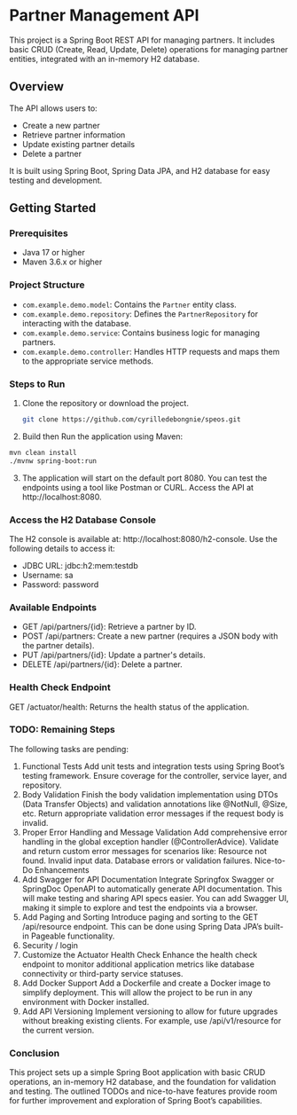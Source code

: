 # Partner Management API

This project is a Spring Boot REST API for managing partners. It includes basic CRUD (Create, Read, Update, Delete) operations for managing partner entities, integrated with an in-memory H2 database.

## Overview

The API allows users to:
- Create a new partner
- Retrieve partner information
- Update existing partner details
- Delete a partner

It is built using Spring Boot, Spring Data JPA, and H2 database for easy testing and development.

## Getting Started

### Prerequisites

- Java 17 or higher
- Maven 3.6.x or higher

### Project Structure

- `com.example.demo.model`: Contains the `Partner` entity class.
- `com.example.demo.repository`: Defines the `PartnerRepository` for interacting with the database.
- `com.example.demo.service`: Contains business logic for managing partners.
- `com.example.demo.controller`: Handles HTTP requests and maps them to the appropriate service methods.

### Steps to Run

1. Clone the repository or download the project.
   
   ```bash
   git clone https://github.com/cyrilledebongnie/speos.git
   ```
   
2. Build then Run the application using Maven:
  
  ```bash
  mvn clean install
  ./mvnw spring-boot:run
  ```

3. The application will start on the default port 8080. You can test the endpoints using a tool like Postman or CURL. Access the API at http://localhost:8080.

### Access the H2 Database Console
The H2 console is available at: http://localhost:8080/h2-console.
Use the following details to access it:
- JDBC URL: jdbc:h2:mem:testdb
- Username: sa
- Password: password

### Available Endpoints

- GET /api/partners/{id}: Retrieve a partner by ID.
- POST /api/partners: Create a new partner (requires a JSON body with the partner details).
- PUT /api/partners/{id}: Update a partner's details.
- DELETE /api/partners/{id}: Delete a partner.

### Health Check Endpoint
GET /actuator/health: Returns the health status of the application.

### TODO: Remaining Steps
The following tasks are pending:

1. Functional Tests
Add unit tests and integration tests using Spring Boot’s testing framework.
Ensure coverage for the controller, service layer, and repository.
2. Body Validation
Finish the body validation implementation using DTOs (Data Transfer Objects) and validation annotations like @NotNull, @Size, etc.
Return appropriate validation error messages if the request body is invalid.
3. Proper Error Handling and Message Validation
Add comprehensive error handling in the global exception handler (@ControllerAdvice).
Validate and return custom error messages for scenarios like:
Resource not found.
Invalid input data.
Database errors or validation failures.
Nice-to-Do Enhancements
1. Add Swagger for API Documentation
Integrate Springfox Swagger or SpringDoc OpenAPI to automatically generate API documentation. This will make testing and sharing API specs easier.
You can add Swagger UI, making it simple to explore and test the endpoints via a browser.
2. Add Paging and Sorting
Introduce paging and sorting to the GET /api/resource endpoint.
This can be done using Spring Data JPA’s built-in Pageable functionality.
3. Security / login
4. Customize the Actuator Health Check
Enhance the health check endpoint to monitor additional application metrics like database connectivity or third-party service statuses.
5. Add Docker Support
Add a Dockerfile and create a Docker image to simplify deployment.
This will allow the project to be run in any environment with Docker installed.
6. Add API Versioning
Implement versioning to allow for future upgrades without breaking existing clients.
For example, use /api/v1/resource for the current version.
### Conclusion
This project sets up a simple Spring Boot application with basic CRUD operations, an in-memory H2 database, and the foundation for validation and testing. The outlined TODOs and nice-to-have features provide room for further improvement and exploration of Spring Boot’s capabilities.
